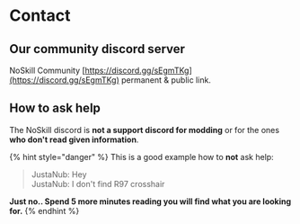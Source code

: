 # Contact

## Our community discord server

NoSkill Community [https://discord.gg/sEgmTKg](https://discord.gg/sEgmTKg) permanent & public link.

## How to ask help

The NoSkill discord is **not a support discord for modding** or for the ones **who don't read given information**. 

{% hint style="danger" %}
This is a good example how to **not** ask help:

> JustaNub: Hey  
> JustaNub: I don't find R97 crosshair

**Just no.. Spend 5 more minutes reading you will find what you are looking for.**
{% endhint %}

